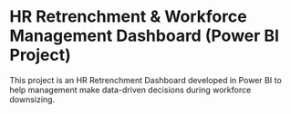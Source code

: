 # HR Retrenchment & Workforce Management Dashboard (Power BI Project)
This project is an HR Retrenchment Dashboard developed in Power BI to help management make data-driven decisions during workforce downsizing.
